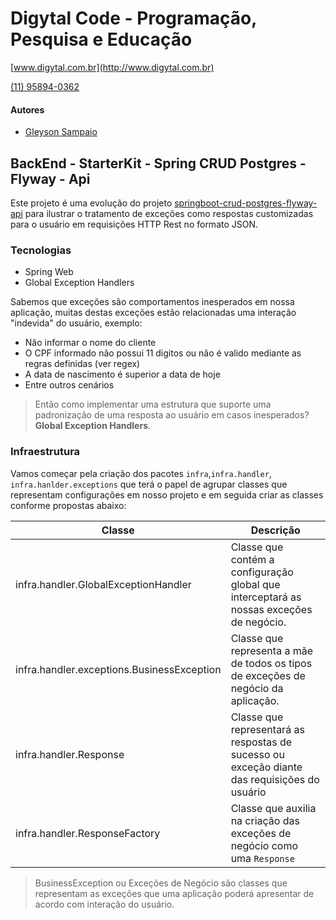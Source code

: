 # Digytal Code - Programação, Pesquisa e Educação
[www.digytal.com.br](http://www.digytal.com.br)

[(11) 95894-0362](https://api.whatsapp.com/send?phone=5511958940362)


#### Autores
- [Gleyson Sampaio](https://github.com/glysns)

## BackEnd - StarterKit - Spring CRUD Postgres - Flyway - Api

Este projeto é uma evolução do projeto [springboot-crud-postgres-flyway-api](https://github.com/glysns/backend-stater-kit/tree/main/spring/springboot-crud-postgres-flyway-api) para ilustrar o tratamento de exceções como respostas customizadas para o usuário em requisições HTTP Rest no formato JSON.

### Tecnologias

* Spring Web
* Global Exception Handlers

Sabemos que exceções são comportamentos inesperados em nossa aplicação, muitas destas exceções estão relacionadas uma interação "indevida" do usuário, exemplo:

* Não informar o nome do cliente
* O CPF informado não possui 11 digitos ou não é valido mediante as regras definidas (ver regex)
* A data de nascimento é superior a data de hoje
* Entre outros cenários

>Então como implementar uma estrutura que suporte uma padronização de uma resposta ao usuário em casos inesperados? **Global Exception Handlers**.

### Infraestrutura

Vamos começar pela criação dos pacotes `infra`,`infra.handler`, `infra.hanlder.exceptions` que terá o papel de agrupar classes que representam configurações em nosso projeto e em seguida criar as classes conforme propostas abaixo:

| Classe                                     | Descrição                                                                                    |
|--------------------------------------------|----------------------------------------------------------------------------------------------|
| infra.handler.GlobalExceptionHandler       | Classe que contém a configuração global que interceptará as nossas exceções de negócio.      |
| infra.handler.exceptions.BusinessException | Classe que representa a mãe de todos os tipos de exceções de negócio da aplicação.           |
| infra.handler.Response                     | Classe que representará as respostas de sucesso ou exceção diante das requisições do usuário |
| infra.handler.ResponseFactory              | Classe que auxilia na criação das exceções de negócio como uma `Response`                      |

> BusinessException ou Exceções de Negócio são classes que representam as exceções que uma aplicação poderá apresentar de acordo com interação do usuário.